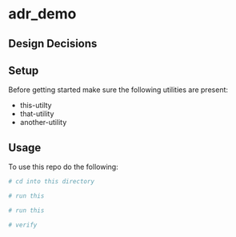 # adr_demo

## Design Decisions

<!-- adrlog -->
<!-- adrlogstop -->

## Setup

Before getting started make sure the following utilities are present:

* this-utilty
* that-utility
* another-utility

## Usage

To use this repo do the following:

```bash
# cd into this directory

# run this

# run this

# verify
```
